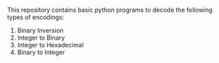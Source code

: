 This repository contains basic python programs to decode the following types of encodings:
1) Binary Inversion
2) Integer to Binary
3) Integer to Hexadecimal
4) Binary to Integer
